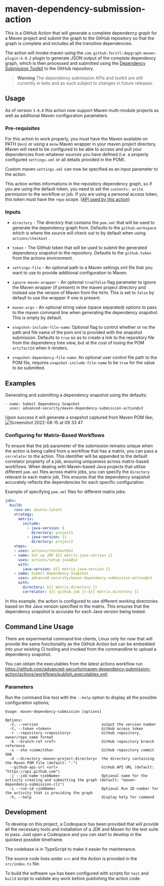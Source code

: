 # maven-dependency-submission-action

This is a GitHub Action that will generate a complete dependency graph for a Maven project and submit the graph to the GitHub repository so that the graph is complete and includes all the transitive dependencies.

The action will invoke maven using the `com.github.ferstl:depgraph-maven-plugin:4.0.2` plugin to generate JSON output of the complete dependency graph, which is then processed and submitted using the [Dependency Submission Toolkit](https://github.com/github/dependency-submission-toolkit) to the GitHub repository.

> **Warning** The dependency submission APIs and toolkit are still currently in beta and as such subject to changes in future releases.


## Usage

As of version `3.0.0` this action now support Maven multi-module projects as well as additional Maven configuration parameters.


### Pre-requisites
For this action to work properly, you must have the Maven available on PATH (`mvn`) or using a `mvnw` Maven wrapper in your maven project directory. Maven will need to be configured to be able to access and pull your dependencies from whatever sources you have defined (i.e. a properly configured `settings.xml` or all details provided in the POM).

Custom maven `settings.xml` can now be specified as an input parameter to the action.

This action writes informations in the repository dependency graph, so if you are using the default token, you need to set the `contents: write` permission to the workflow or job. If you are using a personal access token, this token must have the `repo` scope. ([API used by this action](https://docs.github.com/en/rest/dependency-graph/dependency-submission#create-a-snapshot-of-dependencies-for-a-repository))

### Inputs

* `directory` - The directory that contains the `pom.xml` that will be used to generate the dependency graph from. Defaults to the `github.workspace` which is where the source will check out to by default when using `actions/checkout` .

* `token` - The GitHub token that will be used to submit the generated dependency snapshot to the repository. Defaults to the `github.token` from the actions environment.

* `settings-file` - An optional path to a Maven settings.xml file that you want to use to provide additional configuration to Maven.

* `ignore-maven-wrapper` - An optional `true`/`false` flag parameter to ignore the Maven wrapper (if present) in the maven project directory and instead use the version of Maven from the `PATH`. This is set to `false` by default to use the wrapper if one is present.

* `maven-args` - An optional string value (space separated) options to pass to the maven command line when generating the dependency snapshot. This is empty by default.

* `snapshot-include-file-name`: Optional flag to control whether or no the path and file name of the pom.xml is provided with the snapshot submission. Defaults to `true` so as to create a link to the repository file from the dependency tree view, but at the cost of losing the POM `artifactId` when it renders.

* `snapshot-dependency-file-name`: An optional user control file path to the POM file, requires `snapshot-include-file-name` to be `true` for the value to be submitted.


## Examples

Generating and submitting a dependency snapshot using the defaults:

```
- name: Submit Dependency Snapshot
  uses: advanced-security/maven-dependency-submission-action@v3
```

Upon success it will generate a snapshot captured from Maven POM like;
![Screenshot 2022-08-15 at 09 33 47](https://user-images.githubusercontent.com/681306/184603264-3cd69fda-75ff-4a46-b014-630acab60fab.png)

### Configuring for Matrix-Based Workflows

To ensure that the job parameter of the submission remains unique when the action is being called from a workflow that has a matrix, you can pass a `correlator` to the action. This identifier will be appended to the default correlator propterty of a job, ensuring uniqueness across matrix-based workflows. When dealing with Maven-based Java projects that utilize different `pom.xml` files across matrix jobs, you can specify the `directory` relevant to each matrix job. This ensures that the dependency snapshot accurately reflects the dependencies for each specific configuration.

Example of specifying `pom.xml` files for different matrix jobs:

```yaml
jobs:
  build:
    runs-on: ubuntu-latest
    strategy:
      matrix:
        include:
          - java-version: 8
            directory: project1
          - java-version: 11
            directory: project2
    steps:
    - uses: actions/checkout@v2
    - name: Set up JDK ${{ matrix.java-version }}
      uses: actions/setup-java@v2
      with:
        java-version: ${{ matrix.java-version }}
    - name: Submit Dependency Snapshot
      uses: advanced-security/maven-dependency-submission-action@v3
      with:
        directory: ${{ matrix.directory }}
        correlator: ${{ github.job }}-${{ matrix.directory }}
```

In this example, the action is configured to use different working directories based on the Java version specified in the matrix. This ensures that the dependency snapshot is accurate for each Java version being tested.

## Command Line Usage

There are experimental command line clients, Linux only for now that will provide the same functionality as the GitHub Action but can be embedded into your existing CI tooling and invoked from the commandline to upload a dependency snapshot.

You can obtain the executables from the latest actions workflow run https://github.com/advanced-security/maven-dependency-submission-action/actions/workflows/publish_executables.yml.

### Parameters

Run the command line tool with the `--help` option to display all the possible configuration options;

```
Usage: maven-dependency-submission [options]

Options:
  -V, --version                             output the version number
  -t, --token <token>                       GitHub access token
  -r --repository <repository>              GitHub repository, owner/repo_name format
  -b --branch-ref <ref>                     GitHub repository branch reference
  -s --sha <commitSha>                      GitHub repository commit SHA
  -d --directory <maven-project-directory>  the directory containing the Maven POM file (default: ".")
  --github-api-url <url>                    GitHub API URL (default: "https://api.github.com")
  -j --job-name <jobName>                   Optional name for the activity creating and submitting the graph (default: "maven-dependency-submission-cli")
  -i --run-id <jobName>                     Optional Run ID number for the activity that is providing the graph
  -h, --help                                display help for command
```


## Development

To develop on this project, a Codespace has been provided that will provide all the necessary tools and installation of a JDK and Maven for the test suite to pass. Just open a Codespace and you can start to develop in the quickest possible timeframe.

The codebase is in TypeScript to make it easier for maintenance.

The source code lives under `src` and the Action is provided in the `src/index.ts` file.

To build the software `npm` has been configured with scripts for `test` and `build` script to validate any work before publishing the action code.
